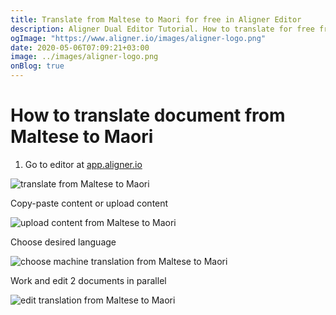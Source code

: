 ```yaml
---
title: Translate from Maltese to Maori for free in Aligner Editor
description: Aligner Dual Editor Tutorial. How to translate for free from Maltese to Maori. Aligner is multilingual document management platform. 
ogImage: "https://www.aligner.io/images/aligner-logo.png"
date: 2020-05-06T07:09:21+03:00
image: ../images/aligner-logo.png
onBlog: true
---
```


# How to translate document from Maltese to Maori

1. Go to editor at [app.aligner.io](https://app.aligner.io "Aligner App web page")

![translate from Maltese to Maori](../aligner-blank-editor.png "translate from Maltese to Maori")

Copy-paste content or upload content

![upload content from Maltese to Maori](../aligner-uploaded-document.png "upload content from Maltese to Maori")

Choose desired language

![choose machine translation from Maltese to Maori](../aligner-language-dropdown.png "choose machine translation from Maltese to Maori")

Work and edit 2 documents in parallel

![edit translation from Maltese to Maori](../aligner-double-sitded-editor.png "edit translation from Maltese to Maori")

